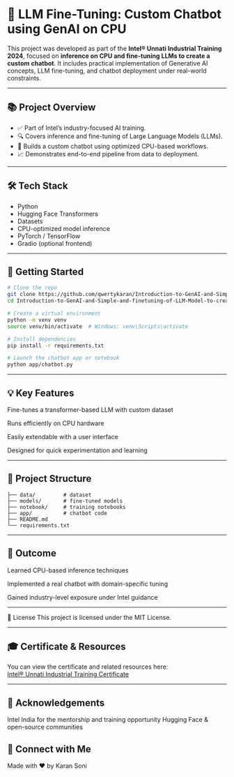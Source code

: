 # 🤖 LLM Fine-Tuning: Custom Chatbot using GenAI on CPU

This project was developed as part of the **Intel® Unnati Industrial Training 2024**, focused on **inference on CPU and fine-tuning LLMs to create a custom chatbot**. It includes practical implementation of Generative AI concepts, LLM fine-tuning, and chatbot deployment under real-world constraints.

---

## 📚 Project Overview

- ✅ Part of Intel’s industry-focused AI training.  
- 🔍 Covers inference and fine-tuning of Large Language Models (LLMs).  
- 💬 Builds a custom chatbot using optimized CPU-based workflows.  
- 📈 Demonstrates end-to-end pipeline from data to deployment.

---

## 🛠️ Tech Stack

- Python  
- Hugging Face Transformers  
- Datasets  
- CPU-optimized model inference  
- PyTorch / TensorFlow  
- Gradio (optional frontend)

---

## 🚀 Getting Started

```bash
# Clone the repo
git clone https://github.com/qwertykaran/Introduction-to-GenAI-and-Simple-and-finetuning-of-LLM-Model-to-create-a-Custom-Chatbot-main.git
cd Introduction-to-GenAI-and-Simple-and-finetuning-of-LLM-Model-to-create-a-Custom-Chatbot-main

# Create a virtual environment
python -m venv venv
source venv/bin/activate  # Windows: venv\Scripts\activate

# Install dependencies
pip install -r requirements.txt

# Launch the chatbot app or notebook
python app/chatbot.py
```
---

## 💡 Key Features

Fine-tunes a transformer-based LLM with custom dataset

Runs efficiently on CPU hardware

Easily extendable with a user interface

Designed for quick experimentation and learning

---

## 📁 Project Structure
```
├── data/         # dataset
├── models/       # fine-tuned models
├── notebook/     # training notebooks
├── app/          # chatbot code
├── README.md
└── requirements.txt
```
---

## 🧪 Outcome
Learned CPU-based inference techniques

Implemented a real chatbot with domain-specific tuning

Gained industry-level exposure under Intel guidance

---

📄 License
This project is licensed under the MIT License.

---

## 🎓 Certificate & Resources

You can view the certificate and related resources here:  
[Intel® Unnati Industrial Training Certificate](https://drive.google.com/file/d/10FFmDTDMJVXHAhu57LemLZpmD-7Qj5UD/view?usp=sharing)

---

## 🙌 Acknowledgements
Intel India for the mentorship and training opportunity
Hugging Face & open-source communities

## 🔗 Connect with Me
Made with ❤️ by Karan Soni




